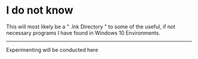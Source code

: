 # I do not know


This will most likely be a " .lnk Directory " to some of the useful, if not necessary programs I have found in Windows 10 Environments.

---

Experimenting will be conducted here